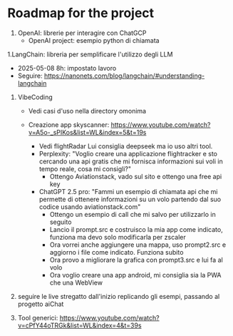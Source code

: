 # Roadmap for the project

1. OpenAI: librerie per interagire con ChatGCP
   *  OpenAI project: esempio python di chiamata 

1.LangChain: libreria per semplificare l'utilizzo degli LLM
   * 2025-05-08 8h: impostato lavoro
   * Seguire: https://nanonets.com/blog/langchain/#understanding-langchain

1. VibeCoding
   * Vedi casi d'uso nella directory omonima
   
   * Creazione app skyscanner: https://www.youtube.com/watch?v=A5o-_sPIKos&list=WL&index=5&t=19s
     * Vedi flightRadar
     Lui consiglia deepseek ma io uso altri tool.
     * Perplexity: "Voglio creare una applicazione flightracker e sto cercando una api gratis che mi fornisca informazioni sui voli in tempo reale, cosa mi consigli?"
       * Ottengo Aviationstack, vado sul sito e ottengo una free api key
     * ChatGPT 2.5 pro: "Fammi un esempio di chiamata api che mi permette di ottenere informazioni su un volo partendo dal suo codice usando aviationstack.com"
       * Ottengo un esempio di call che mi salvo per utilizzarlo in seguito
       * Lancio il prompt.src e costruisco la mia app come indicato, funziona ma devo solo modificarla per zscaler
       * Ora vorrei anche aggiungere una mappa, uso prompt2.src e aggiorno i file come indicato. Funziona subito
       * Ora provo a migliorare la grafica con prompt3.src e lui fa al volo
       * Ora voglio creare una app android, mi consiglia sia la PWA che una WebView
   
1. seguire le live stregatto dall'inizio replicando gli esempi, passando al progetto aiChat

1. Tool generici: https://www.youtube.com/watch?v=cPfY44oTRGk&list=WL&index=4&t=39s
